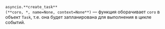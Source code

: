 
`asyncio.**create_task**(**coro, *, name=None, context=None**)` — функция оборачивает `coro` в объект `Task`, т.е. она будет запланирована для выполнения в цикле событий.
